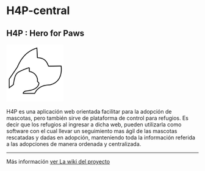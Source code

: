 # H4P-central

## H4P : Hero for Paws
<img src="./logoH4P.png" width="150"/>

H4P es una aplicación web orientada facilitar para la adopción de mascotas, pero también sirve de plataforma de control para refugios. Es decir que los refugios al ingresar a dicha web, pueden utilizarla como software con el cual llevar un seguimiento mas ágil de las mascotas rescatadas y dadas en adopción, manteniendo toda la información referida a las adopciones de manera ordenada y centralizada.

---

Más información [ver La wiki del proyecto](https://github.com/alejandrorossi/H4P-central/wiki)





